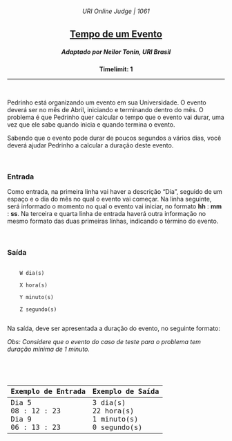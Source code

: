 <h6 align="center">URI Online Judge | 1061</h6>
<h2 align="center">
  <a href="https://www.urionlinejudge.com.br/judge/pt/problems/view/1061">
    Tempo de um Evento
  </a>
</h2>
<h5 align="center">Adaptado por Neilor Tonin, URI  Brasil</h5>
<p align="center"><b>Timelimit: 1</b></p>
<hr>
<br>
<p>
  Pedrinho está organizando um evento em sua Universidade. O evento deverá ser no mês de Abril, iniciando e terminando dentro do mês. O problema é que Pedrinho quer calcular o tempo que o evento vai durar, uma vez que ele sabe quando inicia e quando termina o evento.
</p>
<p>
  Sabendo que o evento pode durar de poucos segundos a vários dias, você deverá ajudar Pedrinho a calcular a duração deste evento.
</p>
<br>
<h3>Entrada</h3>
<p>
  Como entrada, na primeira linha vai haver a descrição “Dia”, seguido de um espaço e o dia do mês no qual o evento vai começar. Na linha seguinte, será informado o momento no qual o evento vai iniciar, no formato <b>hh</b> : <b>mm</b> : <b>ss</b>. Na terceira e quarta linha de entrada haverá outra informação no mesmo formato das duas primeiras linhas, indicando o término do evento.
</p>
<br>
<h3>Saída</h3>
<p>
  <code>
    W dia(s)<br>
    X hora(s)<br>
    Y minuto(s)<br>
    Z segundo(s)
  </code>
</p>
<p>
  Na saída, deve ser apresentada a duração do evento, no seguinte formato:
</p>
<p>
  <i>Obs: Considere que o evento do caso de teste para o problema tem duração mínima de 1 minuto.</i>
</p>
<br>
<code>
  <table width="100%">
    <thead>
      <th>Exemplo de Entrada</th>
      <th>Exemplo de Saída</th>
    </thead>
    <tbody>
      <tr>
        <td>Dia 5<br>08 : 12 : 23<br>Dia 9<br>06 : 13 : 23</td>
        <td>3 dia(s)<br>22 hora(s)<br>1 minuto(s)<br>0 segundo(s)</td>
      </tr>
    </tbody>
  </table>
</code>